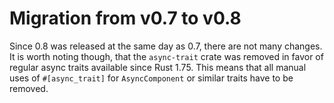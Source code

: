 # Migration from v0.7 to v0.8

Since 0.8 was released at the same day as 0.7, there are not many changes.
It is worth noting though, that the `async-trait` crate was removed in favor of regular async traits available since Rust 1.75.
This means that all manual uses of `#[async_trait]` for `AsyncComponent` or similar traits have to be removed.